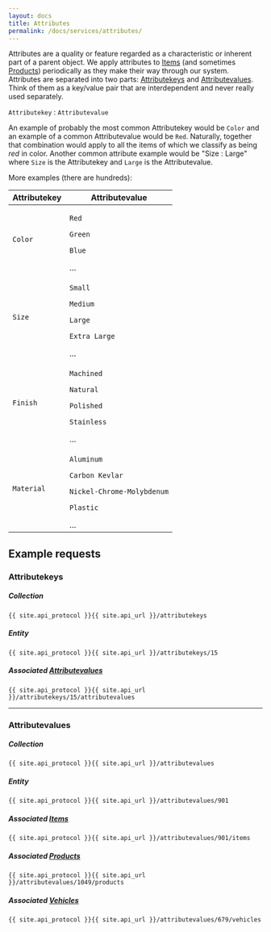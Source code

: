 ```yaml
---
layout: docs
title: Attributes
permalink: /docs/services/attributes/
---
```


[var_Attributekeys]: /docs/attributekeys/collection
[var_Attributevalues]: /docs/attributevalues/collection
[var_Items]: /
[var_Products]: /
[var_Vehicles]: /

Attributes are a quality or feature regarded as a characteristic or inherent part of a parent object. We apply attributes to [Items][var_Items] (and sometimes [Products][var_Products]) 
periodically as they make their way through our system. Attributes are separated into two parts: [Attributekeys][var_Attributekeys] and [Attributevalues][var_Attributevalues]. Think of them as a key/value pair that are 
interdependent and never really used separately.

<p class="align-center">
    <code class="flag">Attributekey</code> : <code class="option">Attributevalue</code>
</p>

An example of probably the most common Attributekey would be <code class="flag">Color</code> and an example of a common Attributevalue would be <code class="option">Red</code>. Naturally, together that combination would apply to all the items of which we classify as being <em>red</em> in color. Another common attribute example would be "Size : Large" where <code class="flag">Size</code> is the Attributekey and <code class="option">Large</code> is the Attributevalue.

More examples (there are hundreds):

<table>
    <thead>
        <tr>
            <th><span class="flag">Attributekey</span></th>
            <th><span class="option">Attributevalue</span></th>
        </tr>
    </thead>
    <tbody>
        <tr>
            <td>
                <p><code class="flag">Color</code></p>
            </td>
            <td>
                <p><code class="option">Red</code></p>
                <p><code class="option">Green</code></p>
                <p><code class="option">Blue</code></p>
                ...
            </td>
        </tr>
        <tr>
            <td>
                <p><code class="flag">Size</code></p>
            </td>
            <td>
                <p><code class="option">Small</code></p>
                <p><code class="option">Medium</code></p>
                <p><code class="option">Large</code></p>
                <p><code class="option">Extra Large</code></p>
                ...
            </td>
        </tr>
        <tr>
            <td>
                <p><code class="flag">Finish</code></p>
            </td>
            <td>
                <p><code class="option">Machined</code></p>
                <p><code class="option">Natural</code></p>
                <p><code class="option">Polished</code></p>
                <p><code class="option">Stainless</code></p>
                ...
            </td>
        </tr>
        <tr>
            <td>
                <p><code class="flag">Material</code></p>
            </td>
            <td>
                <p><code class="option">Aluminum</code></p>
                <p><code class="option">Carbon Kevlar</code></p>
                <p><code class="option">Nickel-Chrome-Molybdenum</code></p>
                <p><code class="option">Plastic</code></p>
                ...
            </td>
        </tr>
    </tbody>
</table>

## Example requests

### Attributekeys

##### Collection
```
{{ site.api_protocol }}{{ site.api_url }}/attributekeys
```

##### Entity
```
{{ site.api_protocol }}{{ site.api_url }}/attributekeys/15
```

##### Associated [Attributevalues][var_Attributevalues]
```
{{ site.api_protocol }}{{ site.api_url }}/attributekeys/15/attributevalues
```

---

### Attributevalues

##### Collection
```
{{ site.api_protocol }}{{ site.api_url }}/attributevalues
```

##### Entity
```
{{ site.api_protocol }}{{ site.api_url }}/attributevalues/901
```

##### Associated [Items][var_Items]
```
{{ site.api_protocol }}{{ site.api_url }}/attributevalues/901/items
```

##### Associated [Products][var_Products]
```
{{ site.api_protocol }}{{ site.api_url }}/attributevalues/1049/products
```

##### Associated [Vehicles][var_Vehicles]
```
{{ site.api_protocol }}{{ site.api_url }}/attributevalues/679/vehicles
```
